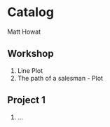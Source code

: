 # Catalog

Matt Howat

## Workshop

1. Line Plot
2. The path of a salesman - Plot

## Project 1

1. ...

